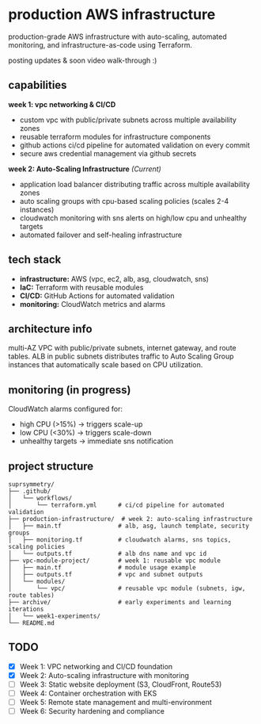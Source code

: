 # production AWS infrastructure

production-grade AWS infrastructure with auto-scaling, automated monitoring, and infrastructure-as-code using Terraform.

posting updates & soon video walk-through :)

## capabilities

**week 1: vpc networking & CI/CD** 

- custom vpc with public/private subnets across multiple availability zones
- reusable terraform modules for infrastructure components
- github actions ci/cd pipeline for automated validation on every commit
- secure aws credential management via github secrets

**week 2: Auto-Scaling Infrastructure** *(Current)*

- application load balancer distributing traffic across multiple availability zones
- auto scaling groups with cpu-based scaling policies (scales 2-4 instances)
- cloudwatch monitoring with sns alerts on high/low cpu and unhealthy targets
- automated failover and self-healing infrastructure

## tech stack

- **infrastructure:** AWS (vpc, ec2, alb, asg, cloudwatch, sns)
- **IaC:** Terraform with reusable modules
- **CI/CD:** GitHub Actions for automated validation
- **monitoring:** CloudWatch metrics and alarms

## architecture info

multi-AZ VPC with public/private subnets, internet gateway, and route tables. ALB in public subnets distributes traffic to Auto Scaling Group instances that automatically scale based on CPU utilization.

## monitoring (in progress)

CloudWatch alarms configured for:

- high CPU (>15%) → triggers scale-up
- low CPU (<30%) → triggers scale-down
- unhealthy targets → immediate sns notification

## project structure

```
suprsymmetry/
├── .github/
│   └── workflows/
│       └── terraform.yml      # ci/cd pipeline for automated validation
├── production-infrastructure/  # week 2: auto-scaling infrastructure
│   ├── main.tf                # alb, asg, launch template, security groups
│   ├── monitoring.tf          # cloudwatch alarms, sns topics, scaling policies
│   └── outputs.tf             # alb dns name and vpc id
├── vpc-module-project/        # week 1: reusable vpc module
│   ├── main.tf                # module usage example
│   ├── outputs.tf             # vpc and subnet outputs
│   └── modules/
│       └── vpc/               # reusable vpc module (subnets, igw, route tables)
├── archive/                   # early experiments and learning iterations
│   └── week1-experiments/
└── README.md

```

## TODO

- [x]  Week 1: VPC networking and CI/CD foundation
- [x]  Week 2: Auto-scaling infrastructure with monitoring
- [ ]  Week 3: Static website deployment (S3, CloudFront, Route53)
- [ ]  Week 4: Container orchestration with EKS
- [ ]  Week 5: Remote state management and multi-environment
- [ ]  Week 6: Security hardening and compliance
